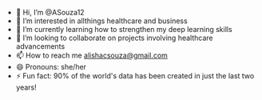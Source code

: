 - 👋 Hi, I’m @ASouza12
- 👀 I’m interested in allthings healthcare and business
- 🌱 I’m currently learning how to strengthen my deep learning skills
- 💞️ I’m looking to collaborate on projects involving healthcare advancements
- 📫 How to reach me alishacsouza@gmail.com
- 😄 Pronouns: she/her
- ⚡ Fun fact: 90% of the world's data has been created in just the last two years!

<!---
ASouza12/ASouza12 is a ✨ special ✨ repository because its `README.md` (this file) appears on your GitHub profile.
You can click the Preview link to take a look at your changes.
--->
